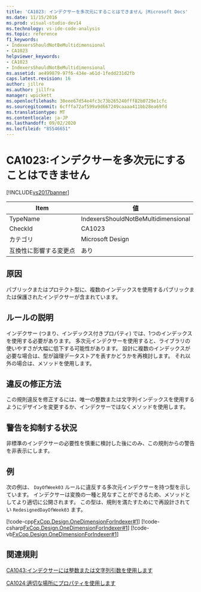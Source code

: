 ```yaml
---
title: 'CA1023: インデクサーを多次元にすることはできません |Microsoft Docs'
ms.date: 11/15/2016
ms.prod: visual-studio-dev14
ms.technology: vs-ide-code-analysis
ms.topic: reference
f1_keywords:
- IndexersShouldNotBeMultidimensional
- CA1023
helpviewer_keywords:
- CA1023
- IndexersShouldNotBeMultidimensional
ms.assetid: ae499879-97f6-434e-a61d-1fedd231d2fb
caps.latest.revision: 16
author: jillre
ms.author: jillfra
manager: wpickett
ms.openlocfilehash: 30eee67d54e4fc3c73b265240fff82b0729e1cfc
ms.sourcegitcommit: 6cfffa72af599a9d667249caaaa411bb28ea69fd
ms.translationtype: MT
ms.contentlocale: ja-JP
ms.lasthandoff: 09/02/2020
ms.locfileid: "85546651"
---
```

# <a name="ca1023-indexers-should-not-be-multidimensional"></a>CA1023:インデクサーを多次元にすることはできません
[!INCLUDE[vs2017banner](../includes/vs2017banner.md)]

|Item|値|
|-|-|
|TypeName|IndexersShouldNotBeMultidimensional|
|CheckId|CA1023|
|カテゴリ|Microsoft Design|
|互換性に影響する変更点|あり|

## <a name="cause"></a>原因
 パブリックまたはプロテクト型に、複数のインデックスを使用するパブリックまたは保護されたインデクサーが含まれています。

## <a name="rule-description"></a>ルールの説明
 インデクサー (つまり、インデックス付きプロパティ) では、1つのインデックスを使用する必要があります。 多次元インデクサーを使用すると、ライブラリの使いやすさが大幅に低下する可能性があります。 設計に複数のインデックスが必要な場合は、型が論理データストアを表すかどうかを再検討します。 それ以外の場合は、メソッドを使用します。

## <a name="how-to-fix-violations"></a>違反の修正方法
 この規則違反を修正するには、唯一の整数または文字列インデックスを使用するようにデザインを変更するか、インデクサーではなくメソッドを使用します。

## <a name="when-to-suppress-warnings"></a>警告を抑制する状況
 非標準のインデクサーの必要性を慎重に検討した後にのみ、この規則からの警告を非表示にします。

## <a name="example"></a>例
 次の例は、 `DayOfWeek03` ルールに違反する多次元インデクサーを持つ型を示しています。 インデクサーは変換の一種と見なすことができるため、メソッドとしてより適切に公開されます。 この型は、規則を満たすためにで再設計されてい `RedesignedDayOfWeek03` ます。

 [!code-cpp[FxCop.Design.OneDimensionForIndexer#1](../snippets/cpp/VS_Snippets_CodeAnalysis/FxCop.Design.OneDimensionForIndexer/cpp/FxCop.Design.OneDimensionForIndexer.cpp#1)]
 [!code-csharp[FxCop.Design.OneDimensionForIndexer#1](../snippets/csharp/VS_Snippets_CodeAnalysis/FxCop.Design.OneDimensionForIndexer/cs/FxCop.Design.OneDimensionForIndexer.cs#1)]
 [!code-vb[FxCop.Design.OneDimensionForIndexer#1](../snippets/visualbasic/VS_Snippets_CodeAnalysis/FxCop.Design.OneDimensionForIndexer/vb/FxCop.Design.OneDimensionForIndexer.vb#1)]

## <a name="related-rules"></a>関連規則
 [CA1043:インデクサーには整数または文字列引数を使用します](../code-quality/ca1043-use-integral-or-string-argument-for-indexers.md)

 [CA1024:適切な場所にプロパティを使用します](../code-quality/ca1024-use-properties-where-appropriate.md)
